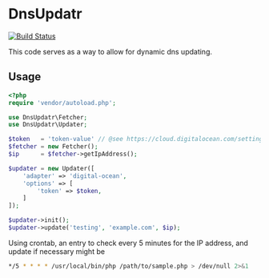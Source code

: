 # DnsUpdatr

[![Build Status](https://travis-ci.org/corycollier/dnsupdatr.svg?branch=master)](https://travis-ci.org/corycollier/dnsupdatr)

This code serves as a way to allow for dynamic dns updating.

## Usage
```php
<?php
require 'vendor/autoload.php';

use DnsUpdatr\Fetcher;
use DnsUpdatr\Updater;

$token   = 'token-value' // @see https://cloud.digitalocean.com/settings/api/tokens;
$fetcher = new Fetcher();
$ip      = $fetcher->getIpAddress();

$updater = new Updater([
    'adapter' => 'digital-ocean',
    'options' => [
        'token' => $token,
    ]
]);

$updater->init();
$updater->update('testing', 'example.com', $ip);
```
Using crontab, an entry to check every 5 minutes for the IP address, and update if necessary might be
```sh
*/5 * * * * /usr/local/bin/php /path/to/sample.php > /dev/null 2>&1
```
